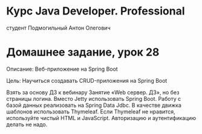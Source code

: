 # Курс Java Developer. Professional
студент Подмогильный Антон Олегович

# Домашнее задание, урок 28

Описание:
Веб-приложение на Spring Boot

Цель:
Научиться создавать CRUD-приложения на Spring Boot

Взять за основу ДЗ к вебинару Занятие «Web сервер. ДЗ», но без страницы логина.
Вместо Jetty использовать Spring Boot.
Работу с базой данных реализовать на Spring Data Jdbc.
В качестве движка шаблонов использовать Thymeleaf. Если Thymeleaf не нравится, используйте чистый HTML и JavaScript.
Авторизацию и аутентификацию делать не надо.